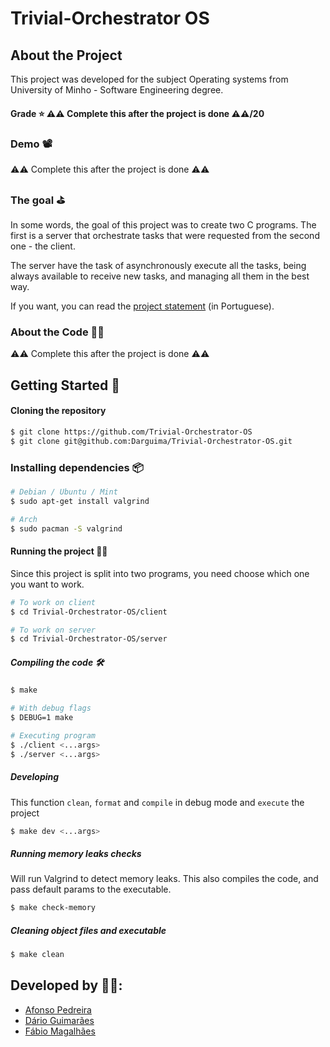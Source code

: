 # Trivial-Orchestrator OS

## About the Project

This project was developed for the subject Operating systems from University of Minho - Software Engineering degree.

#### Grade ⭐️ ⚠️⚠️ Complete this after the project is done ⚠️⚠️/20

### Demo 📽️

⚠️⚠️ Complete this after the project is done ⚠️⚠️
<!-- ![Demo Image](./demo.png) -->

### The goal ⛳️

In some words, the goal of this project was to create two C programs. The first is a server that orchestrate tasks that were requested from the second one - the client.

The server have the task of asynchronously execute all the tasks, being always available to receive new tasks, and managing all them in the best way.

If you want, you can read the [project statement](enunciado.pdf) (in Portuguese).

### About the Code 🧑‍💻

⚠️⚠️ Complete this after the project is done ⚠️⚠️

## Getting Started 🚀

#### Cloning the repository

```bash
$ git clone https://github.com/Trivial-Orchestrator-OS
$ git clone git@github.com:Darguima/Trivial-Orchestrator-OS.git
```

### Installing dependencies 📦

```bash
# Debian / Ubuntu / Mint
$ sudo apt-get install valgrind

# Arch
$ sudo pacman -S valgrind
```

#### Running the project 🏃‍♂️

Since this project is split into two programs, you need choose which one you want to work.

```bash
# To work on client
$ cd Trivial-Orchestrator-OS/client

# To work on server
$ cd Trivial-Orchestrator-OS/server
```

##### Compiling the code 🛠️
```bash
$ make

# With debug flags
$ DEBUG=1 make

# Executing program
$ ./client <...args>
$ ./server <...args>
```

##### Developing

This function `clean`, `format` and `compile` in debug mode and `execute` the project

```bash
$ make dev <...args>
```

##### Running memory leaks checks

Will run Valgrind to detect memory leaks.
This also compiles the code, and pass default params to the executable.

```bash
$ make check-memory
```

##### Cleaning object files and executable
```bash
$ make clean
```

## Developed by 🧑‍💻:

- [Afonso Pedreira](https://github.com/afooonso)
- [Dário Guimarães](https://github.com/darguima)
- [Fábio Magalhães](https://github.com/Mackgame4)
